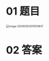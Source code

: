 # 01 题目

<img src="https://cvp.oss-cn-shanghai.aliyuncs.com/picgo/202403032015725.png" alt="image-20240303201503637" style="zoom:50%;" />



# 02 答案
